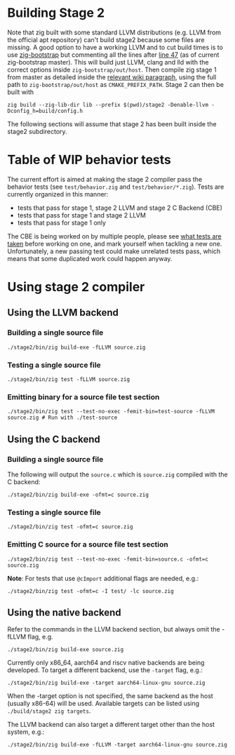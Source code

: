 # Building Stage 2
Note that zig built with some standard LLVM distributions (e.g. LLVM from the official apt repository) can't build stage2 because some files are missing.
A good option to have a working LLVM and to cut build times is to use [zig-bootstrap](https://github.com/ziglang/zig-bootstrap) but commenting all the lines after [line 47](https://github.com/ziglang/zig-bootstrap/blob/4ed79aefb7a58a6d642f47a81e1ef04fd164042b/build#L47) (as of current zig-bootstrap master).
This will build just LLVM, clang and lld with the correct options inside `zig-bootstrap/out/host`. Then compile zig stage 1 from master as detailed inside the [relevant wiki paragraph](https://github.com/ziglang/zig/wiki/Building-Zig-From-Source#option-a-use-your-system-installed-build-tools), using the full path to `zig-bootstrap/out/host` as `CMAKE_PREFIX_PATH`.
Stage 2 can then be built with
```
zig build --zig-lib-dir lib --prefix $(pwd)/stage2 -Denable-llvm -Dconfig_h=build/config.h
```
The following sections will assume that stage 2 has been built inside the stage2 subdirectory.

# Table of WIP behavior tests
The current effort is aimed at making the stage 2 compiler pass the behavior tests (see `test/behavior.zig` and `test/behavior/*.zig`).
Tests are currently organized in this manner:
- tests that pass for stage 1, stage 2 LLVM and stage 2 C Backend (CBE)
- tests that pass for stage 1 and stage 2 LLVM
- tests that pass for stage 1 only

The CBE is being worked on by multiple people, please see [what tests are taken](https://github.com/ziglang/zig/wiki/C-Backend-Behavioral-Tests-signup-sheet) before working on one, and mark yourself when tackling a new one. Unfortunately, a new passing test could make unrelated tests pass, which means that some duplicated work could happen anyway.

# Using stage 2 compiler
## Using the LLVM backend
### Building a single source file
```
./stage2/bin/zig build-exe -fLLVM source.zig
```
### Testing a single source file
```
./stage2/bin/zig test -fLLVM source.zig
```
### Emitting binary for a source file test section
```
./stage2/bin/zig test --test-no-exec -femit-bin=test-source -fLLVM source.zig # Run with ./test-source
```

## Using the C backend
### Building a single source file
The following will output the `source.c` which is `source.zig` compiled with the C backend:
```
./stage2/bin/zig build-exe -ofmt=c source.zig
```
### Testing a single source file
```
./stage2/bin/zig test -ofmt=c source.zig
```
### Emitting C source for a source file test section
```
./stage2/bin/zig test --test-no-exec -femit-bin=source.c -ofmt=c source.zig
```

**Note**: For tests that use `@cImport` additional flags are needed, e.g.:
```
./stage2/bin/zig test -ofmt=c -I test/ -lc source.zig
```

## Using the native backend
Refer to the commands in the LLVM backend section, but always omit the -fLLVM flag, e.g.
```
./stage2/bin/zig build-exe source.zig
```

Currently only x86_64, aarch64 and riscv native backends are being developed. To target a different backend, use the `-target` flag, e.g.:
```
./stage2/bin/zig build-exe -target aarch64-linux-gnu source.zig
```
When the -target option is not specified, the same backend as the host (usually x86-64) will be used. Available targets can be listed using `./build/stage2 zig targets`.

The LLVM backend can also target a different target other than the host system, e.g.:
```
./stage2/bin/zig build-exe -fLLVM -target aarch64-linux-gnu source.zig
```